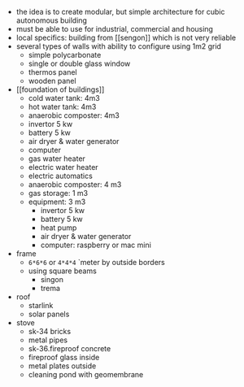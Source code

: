 - the idea is to create modular, but simple architecture for cubic autonomous building
- must be able to use for industrial, commercial and housing
- local specifics: building from [[sengon]] which is not very reliable
- several types of walls with ability to configure using 1m2 grid
	- simple polycarbonate
	- single or double glass window
	- thermos panel
	- wooden panel
- [[foundation of buildings]]
	- cold water tank: 4m3
	- hot water tank: 4m3
	- anaerobic composter: 4m3
	- invertor 5 kw
	- battery 5 kw
	- air dryer & water generator
	- computer
	- gas water heater
	- electric water heater
	- electric automatics
	- anaerobic composter: 4 m3
	- gas storage: 1 m3
	- equipment: 3 m3
		- invertor 5 kw
		- battery 5 kw
		- heat pump
		- air dryer & water generator
		- computer: raspberry or mac mini
- frame
	- `6*6*6` or `4*4*4` `meter by outside borders
	- using square beams
		- singon
		- trema
- roof
	- starlink
	- solar panels
- stove
	- sk-34 bricks
	- metal pipes
	- sk-36.fireproof concrete
	- fireproof glass inside
	- metal plates outside
	- cleaning pond with geomembrane